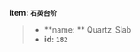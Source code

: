 <!-- BEGIN_AUTOGEN: do NOT edit in this block -->

**item: `石英台阶`**

> * **name: ** Quartz_Slab
> * **id: `182`**

<!-- END_AUTOGEN-->
